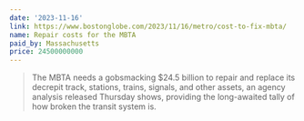 ```yaml
---
date: '2023-11-16'
link: https://www.bostonglobe.com/2023/11/16/metro/cost-to-fix-mbta/
name: Repair costs for the MBTA
paid_by: Massachusetts
price: 24500000000
---
```


> The MBTA needs a gobsmacking $24.5 billion to repair and replace its
> decrepit track, stations, trains, signals, and other assets, an agency
> analysis released Thursday shows, providing the long-awaited tally of how
> broken the transit system is.